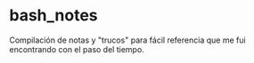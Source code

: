 # bash_notes

Compilación de notas y "trucos" para fácil referencia que me fui encontrando con el paso del tiempo.



